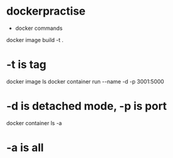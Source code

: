 # dockerpractise
* docker commands

docker image build -t <imagename> . 
# -t is tag
docker image ls
docker container run --name <containername> -d -p 3001:5000 <imagename>  
# -d is detached mode, -p is port
docker container ls -a
# -a is all
